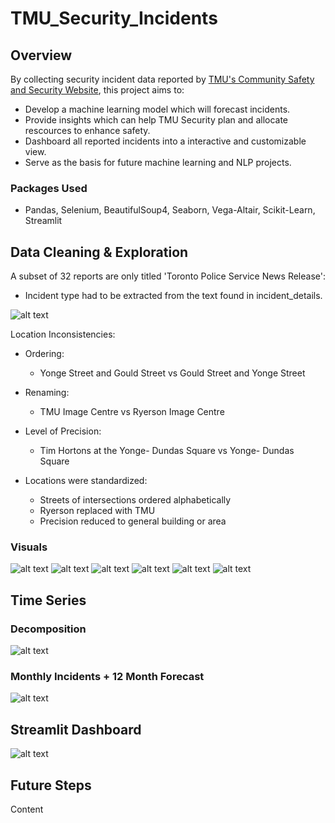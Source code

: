 # TMU_Security_Incidents
## Overview
By collecting security incident data reported by [TMU's Community Safety and Security Website](https://www.torontomu.ca/community-safety-security/security-incidents/list-of-security-incidents/), this project aims to:
- Develop a machine learning model which will forecast incidents.
- Provide insights which can help TMU Security plan and allocate rescources to enhance safety.
- Dashboard all reported incidents into a interactive and customizable view.
- Serve as the basis for future machine learning and NLP projects.

### Packages Used
- Pandas, Selenium, BeautifulSoup4, Seaborn, Vega-Altair, Scikit-Learn, Streamlit

## Data Cleaning & Exploration
A subset of 32 reports are only titled 'Toronto Police Service News Release':
- Incident type had to be extracted from the text found in incident_details.

![alt text](https://github.com/timothycho01/TMU_Security_Incidents/blob/main/readme_visuals/incidents_from_news_releases.png?raw=true)

Location Inconsistencies:
- Ordering:
  - Yonge Street and Gould Street vs Gould Street and Yonge Street

- Renaming:
  - TMU Image Centre vs Ryerson Image Centre

- Level of Precision:
  - Tim Hortons at the Yonge- Dundas Square vs Yonge- Dundas Square
    
- Locations were standardized:
  - Streets of intersections ordered alphabetically
  - Ryerson replaced with TMU
  - Precision reduced to general building or area

### Visuals
![alt text](https://github.com/timothycho01/TMU_Security_Incidents/blob/main/readme_visuals/incidents_by_location.png?raw=true)
![alt text](https://github.com/timothycho01/TMU_Security_Incidents/blob/main/readme_visuals/incidents_by_type.png?raw=true)
![alt text](https://github.com/timothycho01/TMU_Security_Incidents/blob/main/readme_visuals/incidents_by_hour.png?raw=true)
![alt text](https://github.com/timothycho01/TMU_Security_Incidents/blob/main/readme_visuals/incidents_by_weekday.png?raw=true)
![alt text](https://github.com/timothycho01/TMU_Security_Incidents/blob/main/readme_visuals/incidents_by_month.png?raw=true)
![alt text](https://github.com/timothycho01/TMU_Security_Incidents/blob/main/readme_visuals/incidents_by_year.png?raw=true)

## Time Series
### Decomposition
![alt text](https://github.com/timothycho01/TMU_Security_Incidents/blob/main/readme_visuals/decomposition.png?raw=true)

### Monthly Incidents + 12 Month Forecast
![alt text](https://github.com/timothycho01/TMU_Security_Incidents/blob/main/readme_visuals/monthly_history_and_forecast.png?raw=true)

## Streamlit Dashboard
![alt text](https://)

## Future Steps
Content
